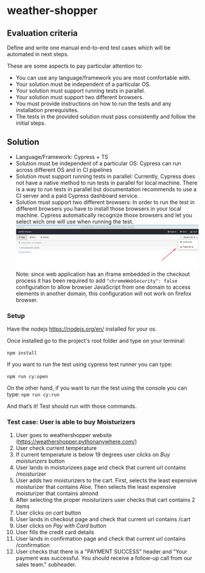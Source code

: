 # weather-shopper

## Evaluation criteria
Define and write one manual end-to-end test cases which will be automated in next
steps.

These are some aspects to pay particular attention to:
- You can use any language/framework you are most comfortable with.
- Your solution must be independent of a particular OS.
- Your solution must support running tests in parallel.
- Your solution must support two different browsers.
- You must provide instructions on how to run the tests and any installation prerequisites.
- The tests in the provided solution must pass consistently and follow the initial steps.

## Solution

- Language/Framework: Cypress + TS
- Solution must be independent of a particular OS: Cypress can run across different OS and in CI pipelines
- Solution must support running tests in parallel: Currently, Cypress does not have a native method to run tests in parallel for local machine. There is a way to run tests in parallel but documentation recommends to use a CI server and a paid Cypress dashboard service.
- Solution must support two different browsers: In order to run the test in different browsers you have to install those browsers in your local machine. Cypress automatically recognize those browsers and let you select wich one will use when running the test.
![](cypress/images/browsers.png)
Note: since web application has an iframe embedded in the checkout process it has been required to add `"chromeWebSecurity": false` configuration to allow browser JavaScript from one domain to access elements in another domain, this configuration will not work on firefox browser.

### Setup

Have the nodejs https://nodejs.org/en/ installed for your os.

Once installed go to the project's root folder and type on your terminal:

`npm install`

If you want to run the test using cypress test runner you can type:

`npm run cy:open`

On the other hand, if you want to run the test using the console you can type: `npm run cy:run`

And that’s it! Test should run with those commands.

### Test case: User is able to buy Moisturizers
1. User goes to weathershopper website (https://weathershopper.pythonanywhere.com/)
2. User check current temperature
3. If current temperature is below 19 degrees user clicks on _Buy moisturizers_ button
4. User lands in moisturizees page and check that current url contains /moisturizer
5. User adds two moisturizers to the cart. First, selects the least expensive moisturizer that contains Aloe. Then selects the least expensive moisturizer that contains almond
6. After selecting the proper moisturizers user checks that cart contains 2 items
7. User clicks on _cart_ button
8. User lands in checkout page and check that current url contains /cart
9. User clicks on _Pay with Card_ button
10. User fills the credit card details
11. User lands in confirmation page and check that current url contains /confirmation
12. User checks that there is a "PAYMENT SUCCESS" header and "Your payment was successful. You should receive a follow-up call from our sales team." subheader.
